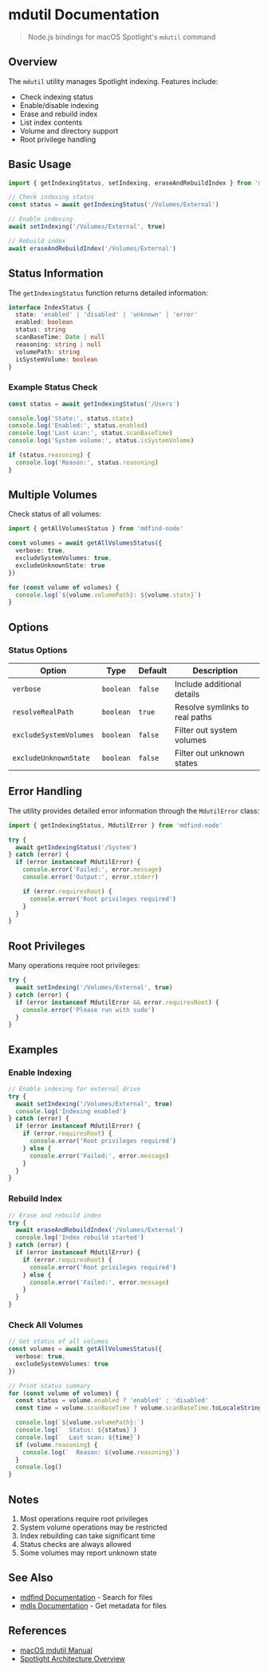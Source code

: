 # mdutil Documentation

> Node.js bindings for macOS Spotlight's `mdutil` command

## Overview

The `mdutil` utility manages Spotlight indexing. Features include:

- Check indexing status
- Enable/disable indexing
- Erase and rebuild index
- List index contents
- Volume and directory support
- Root privilege handling

## Basic Usage

```typescript
import { getIndexingStatus, setIndexing, eraseAndRebuildIndex } from 'mdfind-node'

// Check indexing status
const status = await getIndexingStatus('/Volumes/External')

// Enable indexing
await setIndexing('/Volumes/External', true)

// Rebuild index
await eraseAndRebuildIndex('/Volumes/External')
```

## Status Information

The `getIndexingStatus` function returns detailed information:

```typescript
interface IndexStatus {
  state: 'enabled' | 'disabled' | 'unknown' | 'error'
  enabled: boolean
  status: string
  scanBaseTime: Date | null
  reasoning: string | null
  volumePath: string
  isSystemVolume: boolean
}
```

### Example Status Check

```typescript
const status = await getIndexingStatus('/Users')

console.log('State:', status.state)
console.log('Enabled:', status.enabled)
console.log('Last scan:', status.scanBaseTime)
console.log('System volume:', status.isSystemVolume)

if (status.reasoning) {
  console.log('Reason:', status.reasoning)
}
```

## Multiple Volumes

Check status of all volumes:

```typescript
import { getAllVolumesStatus } from 'mdfind-node'

const volumes = await getAllVolumesStatus({
  verbose: true,
  excludeSystemVolumes: true,
  excludeUnknownState: true
})

for (const volume of volumes) {
  console.log(`${volume.volumePath}: ${volume.state}`)
}
```

## Options

### Status Options

| Option                 | Type      | Default | Description                    |
| ---------------------- | --------- | ------- | ------------------------------ |
| `verbose`              | `boolean` | `false` | Include additional details     |
| `resolveRealPath`      | `boolean` | `true`  | Resolve symlinks to real paths |
| `excludeSystemVolumes` | `boolean` | `false` | Filter out system volumes      |
| `excludeUnknownState`  | `boolean` | `false` | Filter out unknown states      |

## Error Handling

The utility provides detailed error information through the `MdutilError` class:

```typescript
import { getIndexingStatus, MdutilError } from 'mdfind-node'

try {
  await getIndexingStatus('/System')
} catch (error) {
  if (error instanceof MdutilError) {
    console.error('Failed:', error.message)
    console.error('Output:', error.stderr)

    if (error.requiresRoot) {
      console.error('Root privileges required')
    }
  }
}
```

## Root Privileges

Many operations require root privileges:

```typescript
try {
  await setIndexing('/Volumes/External', true)
} catch (error) {
  if (error instanceof MdutilError && error.requiresRoot) {
    console.error('Please run with sudo')
  }
}
```

## Examples

### Enable Indexing

```typescript
// Enable indexing for external drive
try {
  await setIndexing('/Volumes/External', true)
  console.log('Indexing enabled')
} catch (error) {
  if (error instanceof MdutilError) {
    if (error.requiresRoot) {
      console.error('Root privileges required')
    } else {
      console.error('Failed:', error.message)
    }
  }
}
```

### Rebuild Index

```typescript
// Erase and rebuild index
try {
  await eraseAndRebuildIndex('/Volumes/External')
  console.log('Index rebuild started')
} catch (error) {
  if (error instanceof MdutilError) {
    if (error.requiresRoot) {
      console.error('Root privileges required')
    } else {
      console.error('Failed:', error.message)
    }
  }
}
```

### Check All Volumes

```typescript
// Get status of all volumes
const volumes = await getAllVolumesStatus({
  verbose: true,
  excludeSystemVolumes: true
})

// Print status summary
for (const volume of volumes) {
  const status = volume.enabled ? 'enabled' : 'disabled'
  const time = volume.scanBaseTime ? volume.scanBaseTime.toLocaleString() : 'never'

  console.log(`${volume.volumePath}:`)
  console.log(`  Status: ${status}`)
  console.log(`  Last scan: ${time}`)
  if (volume.reasoning) {
    console.log(`  Reason: ${volume.reasoning}`)
  }
  console.log()
}
```

## Notes

1. Most operations require root privileges
2. System volume operations may be restricted
3. Index rebuilding can take significant time
4. Status checks are always allowed
5. Some volumes may report unknown state

## See Also

- [mdfind Documentation](./mdfind.md) - Search for files
- [mdls Documentation](./mdls.md) - Get metadata for files

## References

- [macOS mdutil Manual](x-man-page://mdutil)
- [Spotlight Architecture Overview](https://developer.apple.com/library/archive/documentation/Carbon/Conceptual/MetadataIntro/MetadataIntro.html)
